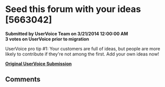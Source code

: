 # Seed this forum with your ideas [5663042] #

**Submitted by UserVoice Team on 3/21/2014 12:00:00 AM**  
**3 votes on UserVoice prior to migration**  

UserVoice pro tip #1:
Your customers are full of ideas, but people are more likely to contribute if they're not among the first. Add your own ideas now!



**[Original UserVoice Submission](https://fslang.uservoice.com/forums/245727-f-language/suggestions/5663042)**


## Comments ##

